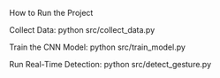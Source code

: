How to Run the Project

Collect Data:
python src/collect_data.py

Train the CNN Model:
python src/train_model.py

Run Real-Time Detection:
python src/detect_gesture.py